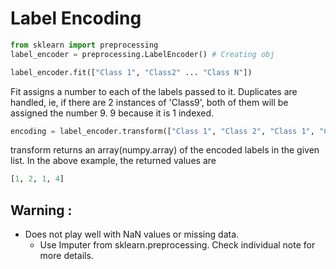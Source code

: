 # Label Encoding

```python
from sklearn import preprocessing
label_encoder = preprocessing.LabelEncoder() # Creating obj
```

``` python
label_encoder.fit(["Class 1", "Class2" ... "Class N"])
```
Fit assigns a number to each of the labels passed to it. Duplicates are handled,
ie, if there are 2 instances of 'Class9', both of them will be assigned the number 9. 9 because it is 1 indexed.

```python
encoding = label_encoder.transform(["Class 1", "Class 2", "Class 1", "Class 3"])
```

transform returns an array(numpy.array) of the encoded labels in the given list.
In the above example, the returned values are

```python 
[1, 2, 1, 4] 
```

## Warning :
* Does not play well with NaN values or missing data. 
    * Use Imputer from sklearn.preprocessing. Check individual note for more details.